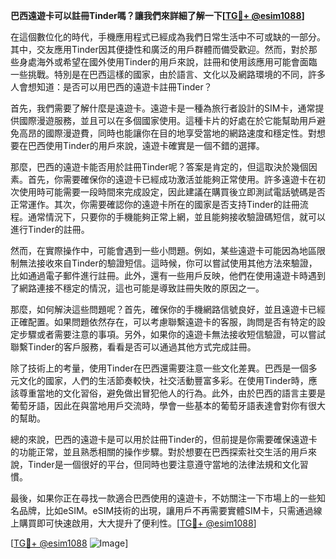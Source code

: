 **巴西遠遊卡可以註冊Tinder嗎？讓我們來詳細了解一下[[TG💪+ @esim1088](https://t.me/s/esim1088)]**

在這個數位化的時代，手機應用程式已經成為我們日常生活中不可或缺的一部分。其中，交友應用Tinder因其便捷性和廣泛的用戶群體而備受歡迎。然而，對於那些身處海外或希望在國外使用Tinder的用戶來說，註冊和使用該應用可能會面臨一些挑戰。特別是在巴西這樣的國家，由於語言、文化以及網路環境的不同，許多人會想知道：是否可以用巴西的遠遊卡註冊Tinder？

首先，我們需要了解什麼是遠遊卡。遠遊卡是一種為旅行者設計的SIM卡，通常提供國際漫遊服務，並且可以在多個國家使用。這種卡片的好處在於它能幫助用戶避免高昂的國際漫遊費，同時也能讓你在目的地享受當地的網路速度和穩定性。對想要在巴西使用Tinder的用戶來說，遠遊卡確實是一個不錯的選擇。

那麼，巴西的遠遊卡能否用於註冊Tinder呢？答案是肯定的，但這取決於幾個因素。首先，你需要確保你的遠遊卡已經成功激活並能夠正常使用。許多遠遊卡在初次使用時可能需要一段時間來完成設定，因此建議在購買後立即測試電話號碼是否正常運作。其次，你需要確認你的遠遊卡所在的國家是否支持Tinder的註冊流程。通常情況下，只要你的手機能夠正常上網，並且能夠接收驗證碼短信，就可以進行Tinder的註冊。

然而，在實際操作中，可能會遇到一些小問題。例如，某些遠遊卡可能因為地區限制無法接收來自Tinder的驗證短信。這時候，你可以嘗試使用其他方法來驗證，比如通過電子郵件進行註冊。此外，還有一些用戶反映，他們在使用遠遊卡時遇到了網路連接不穩定的情況，這也可能是導致註冊失敗的原因之一。

那麼，如何解決這些問題呢？首先，確保你的手機網路信號良好，並且遠遊卡已經正確配置。如果問題依然存在，可以考慮聯繫遠遊卡的客服，詢問是否有特定的設定步驟或者需要注意的事項。另外，如果你的遠遊卡無法接收短信驗證，可以嘗試聯繫Tinder的客戶服務，看看是否可以通過其他方式完成註冊。

除了技術上的考量，使用Tinder在巴西還需要注意一些文化差異。巴西是一個多元文化的國家，人們的生活節奏較快，社交活動豐富多彩。在使用Tinder時，應該尊重當地的文化習俗，避免做出冒犯他人的行為。此外，由於巴西的語言主要是葡萄牙語，因此在與當地用戶交流時，學會一些基本的葡萄牙語表達會對你有很大的幫助。

總的來說，巴西的遠遊卡是可以用於註冊Tinder的，但前提是你需要確保遠遊卡的功能正常，並且熟悉相關的操作步驟。對於想要在巴西探索社交生活的用戶來說，Tinder是一個很好的平台，但同時也要注意遵守當地的法律法規和文化習慣。

最後，如果你正在尋找一款適合巴西使用的遠遊卡，不妨關注一下市場上的一些知名品牌，比如eSIM。eSIM技術的出現，讓用戶不再需要實體SIM卡，只需通過線上購買即可快速啟用，大大提升了便利性。[[TG💪+ @esim1088](https://t.me/s/esim1088)]

[[TG💪+ @esim1088](https://t.me/s/esim1088) ![Image](https://i.postimg.cc/4NQfJmqS/Snipaste-2025-05-13-00-14-12.png)]